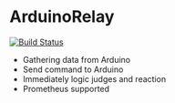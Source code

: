 # ArduinoRelay
[![Build Status](https://travis-ci.org/joemccann/dillinger.svg?branch=master)](https://travis-ci.org/joemccann/dillinger)
- Gathering data from Arduino
- Send command to Arduino
- Immediately logic judges and reaction
- Prometheus supported
